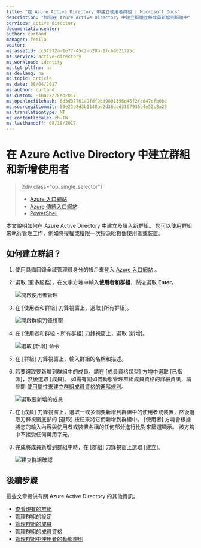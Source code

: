 ```yaml
---
title: "在 Azure Active Directory 中建立使用者群組 | Microsoft Docs"
description: "如何在 Azure Active Directory 中建立群組並將成員新增到群組中"
services: active-directory
documentationcenter: 
author: curtand
manager: femila
editor: 
ms.assetid: cc5f232a-1e77-45c2-b28b-1fcb4621725c
ms.service: active-directory
ms.workload: identity
ms.tgt_pltfrm: na
ms.devlang: na
ms.topic: article
ms.date: 08/04/2017
ms.author: curtand
ms.custom: H1Hack27Feb2017
ms.openlocfilehash: 6d3d37761a9fdf9bd9801396d45f2fcd47efb0be
ms.sourcegitcommit: 50e23e8d3b1148ae2d36dad3167936b4e52c8a23
ms.translationtype: MT
ms.contentlocale: zh-TW
ms.lasthandoff: 08/18/2017
---
```

# <a name="create-a-group-and-add-members-in-azure-active-directory"></a>在 Azure Active Directory 中建立群組和新增使用者
> [!div class="op_single_selector"]
> * [Azure 入口網站](active-directory-groups-create-azure-portal.md)
> * [Azure 傳統入口網站](active-directory-accessmanagement-manage-groups.md)
> * [PowerShell](active-directory-accessmanagement-groups-settings-v2-cmdlets.md)
>
>

本文說明如何在 Azure Active Directory 中建立及填入新群組。 您可以使用群組來執行管理工作，例如將授權或權限一次指派給數個使用者或裝置。

## <a name="how-do-i-create-a-group"></a>如何建立群組？
1. 使用具備目錄全域管理員身分的帳戶來登入 [Azure 入口網站](https://portal.azure.com) 。
2. 選取 [更多服務]，在文字方塊中輸入**使用者和群組**，然後選取 **Enter**。

   ![開啟使用者管理](./media/active-directory-groups-create-azure-portal/search-user-management.png)
3. 在 [使用者和群組] 刀鋒視窗上，選取 [所有群組]。

   ![開啟群組刀鋒視窗](./media/active-directory-groups-create-azure-portal/view-groups-blade.png)
4. 在 [使用者和群組 - 所有群組] 刀鋒視窗上，選取 [新增]。

   ![選取 [新增] 命令](./media/active-directory-groups-create-azure-portal/add-group-command.png)
5. 在 [群組]  刀鋒視窗上，輸入群組的名稱和描述。
6. 若要選取要新增到群組中的成員，請在 [成員資格類型] 方塊中選取 [已指派]，然後選取 [成員]。 如需有關如何動態管理群組成員資格的詳細資訊，請參閱 [使用屬性來建立群組成員資格的進階規則](active-directory-groups-dynamic-membership-azure-portal.md)。

   ![選取要新增的成員](./media/active-directory-groups-create-azure-portal/select-members.png)
7. 在 [成員] 刀鋒視窗上，選取一或多個要新增到群組中的使用者或裝置，然後選取刀鋒視窗底部的 [選取] 按鈕來將它們新增到群組中。 [使用者]  方塊會根據將您的輸入內容與使用者或裝置名稱的任何部分進行比對來篩選顯示。 該方塊中不接受任何萬用字元。
8. 完成將成員新增到群組中時，在 [群組] 刀鋒視窗上選取 [建立]。    

   ![建立群組確認](./media/active-directory-groups-create-azure-portal/create-group-confirmation.png)


## <a name="next-steps"></a>後續步驟
這些文章提供有關 Azure Active Directory 的其他資訊。

* [查看現有的群組](active-directory-groups-view-azure-portal.md)
* [管理群組的設定](active-directory-groups-settings-azure-portal.md)
* [管理群組的成員](active-directory-groups-members-azure-portal.md)
* [管理群組的成員資格](active-directory-groups-membership-azure-portal.md)
* [管理群組中使用者的動態規則](active-directory-groups-dynamic-membership-azure-portal.md)
